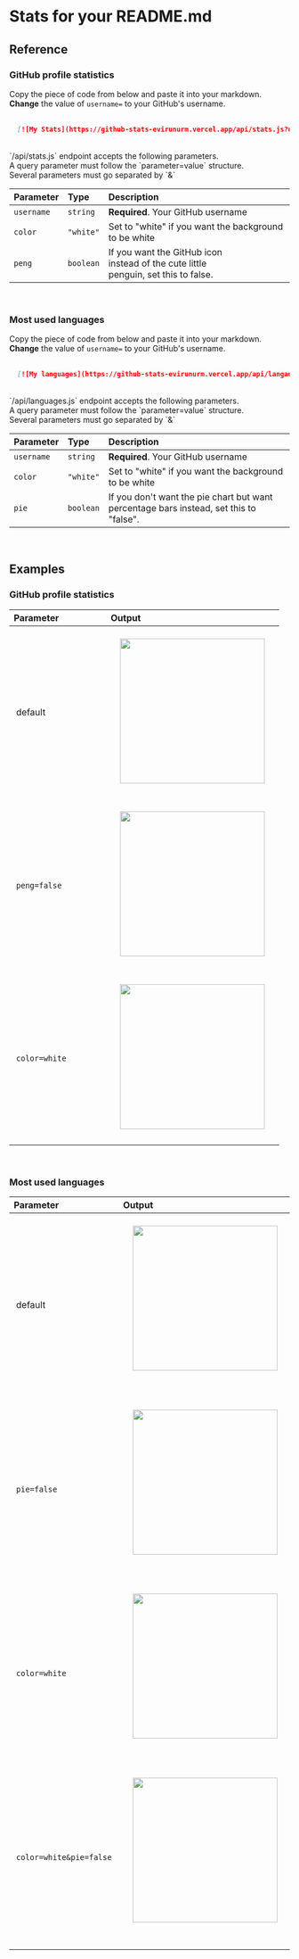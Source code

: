 # Stats for your README.md

## Reference

### GitHub profile statistics

Copy the piece of code from below and paste it into your markdown.<br/>
**Change** the value of `username=` to your GitHub's username.
<br>
<br>
```md
  [![My Stats](https://github-stats-evirunurm.vercel.app/api/stats.js?username=evirunurm)](https://github.com/evirunurm/github-stats)
```
<br>
`/api/stats.js` endpoint accepts the following parameters.<br>
A query parameter must follow the `parameter=value` structure.<br>
Several parameters must go separated by `&`

| Parameter | Type     | Description                                                                                 |
| :-------- | :------- |:--------------------------------------------------------------------------------------------|
| `username` | `string` | **Required**. Your GitHub username                                                          |
| `color` | `"white"` | Set to "white" if you want the background to be white                                       |
| `peng` | `boolean` | If you want the GitHub icon<br/>instead of the cute little <br/>penguin, set this to false. |
<br>

### Most used languages 

Copy the piece of code from below and paste it into your markdown.<br/>
**Change** the value of `username=` to your GitHub's username.
<br>
<br>
```md
  [![My languages](https://github-stats-evirunurm.vercel.app/api/langauges.js?username=evirunurm)](https://github.com/evirunurm/github-stats)
```
<br>
`/api/languages.js` endpoint accepts the following parameters.<br>
A query parameter must follow the `parameter=value` structure.<br>
Several parameters must go separated by `&`

| Parameter  | Type     | Description                                                                            |
|:-----------| :------- |:---------------------------------------------------------------------------------------|
| `username` | `string` | **Required**. Your GitHub username                                                     |
| `color`    | `"white"` | Set to "white" if you want the background to be white                                  |
| `pie`      | `boolean` | If you don't want the pie chart but want percentage bars instead, set this to "false". |
<br>

## Examples
### GitHub profile statistics

| Parameter &nbsp;&nbsp;&nbsp;&nbsp;&nbsp;&nbsp;&nbsp;&nbsp;&nbsp;&nbsp;&nbsp;&nbsp;&nbsp;&nbsp;&nbsp;&nbsp;&nbsp; | Output                                                                                                                           |
| :-------- |:---------------------------------------------------------------------------------------------------------------------------------|
|  &nbsp;default&nbsp;  | <br>&nbsp;&nbsp;&nbsp;&nbsp;<img width="260" src="https://i.imgur.com/4FkYASY.png">&nbsp;&nbsp;&nbsp;&nbsp;<br><br> |
|  &nbsp;`peng=false`&nbsp;  | <br>&nbsp;&nbsp;&nbsp;&nbsp;<img width="260" src="https://i.imgur.com/1GbRlFE.png">&nbsp;&nbsp;&nbsp;&nbsp;<br><br>            |
|  &nbsp;`color=white`&nbsp;  | <br>&nbsp;&nbsp;&nbsp;&nbsp;<img width="260"  src="https://i.imgur.com/pqulod5.png">&nbsp;&nbsp;&nbsp;&nbsp;<br><br>             |
<br>

### Most used languages

| Parameter &nbsp;&nbsp;&nbsp;&nbsp;&nbsp;&nbsp;&nbsp;&nbsp;&nbsp;&nbsp;&nbsp;&nbsp;&nbsp;&nbsp;&nbsp;&nbsp;&nbsp; | Output |
|:-----------------------------------------------------------------------------------------------------------------| :------- |
| &nbsp;default&nbsp; |<br>&nbsp;&nbsp;&nbsp;&nbsp;<img width="260" src="https://i.imgur.com/hQBPCiO.png">&nbsp;&nbsp;&nbsp;&nbsp;<br><br>|
| &nbsp;`pie=false`&nbsp; |<br>&nbsp;&nbsp;&nbsp;&nbsp;<img width="260"  src="https://i.imgur.com/pgQWL8G.png">&nbsp;&nbsp;&nbsp;&nbsp;<br><br>|
| &nbsp;`color=white`&nbsp;   |<br>&nbsp;&nbsp;&nbsp;&nbsp;<img width="260"  src="https://i.imgur.com/xJgjdxN.png">&nbsp;&nbsp;&nbsp;&nbsp;<br><br>|
| &nbsp;`color=white&pie=false`&nbsp;  |<br>&nbsp;&nbsp;&nbsp;&nbsp;<img width="260"  src="https://i.imgur.com/AxROUMS.png">&nbsp;&nbsp;&nbsp;&nbsp;<br><br>|
<br>
